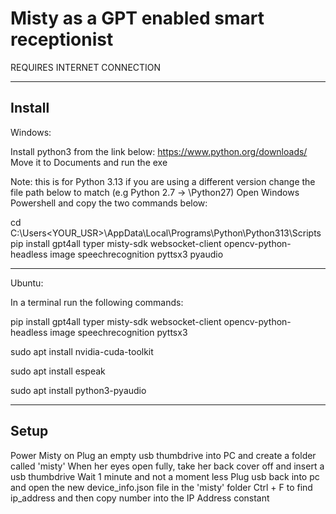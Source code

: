 # Misty as a GPT enabled smart receptionist

REQUIRES INTERNET CONNECTION

----------------------------

## Install

Windows:

Install python3 from the link below:
https://www.python.org/downloads/
Move it to Documents and run the exe

Note: this is for Python 3.13 if you are using a different version change the file path below to match (e.g Python 2.7 -> \Python27\)
Open Windows Powershell and copy the two commands below:

cd C:\Users\<YOUR_USR>\AppData\Local\Programs\Python\Python313\Scripts
pip install gpt4all typer misty-sdk websocket-client opencv-python-headless image speechrecognition pyttsx3 pyaudio

-------------------------------------------------------------------------------------------------------------------

Ubuntu:

In a terminal run the following commands:

pip install gpt4all typer misty-sdk websocket-client opencv-python-headless image speechrecognition pyttsx3

sudo apt install nvidia-cuda-toolkit

sudo apt install espeak

sudo apt install python3-pyaudio

-------------------------------------------------------------------------------------------------------------------

## Setup
Power Misty on
Plug an empty usb thumbdrive into PC and create a folder called 'misty'
When her eyes open fully, take her back cover off and insert a usb thumbdrive
Wait 1 minute and not a moment less
Plug usb back into pc and open the new device_info.json file in the 'misty' folder
Ctrl + F to find ip_address and then copy number into the IP Address constant
